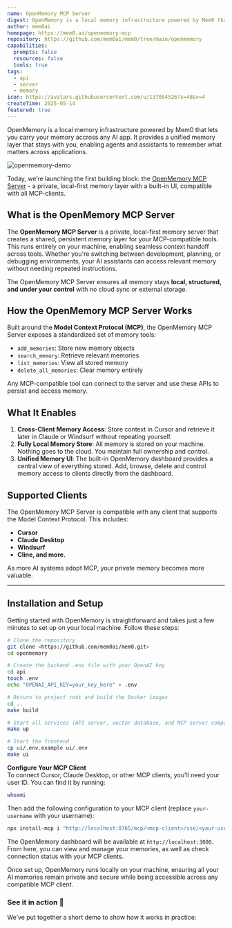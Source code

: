 ```yaml
---
name: OpenMemory MCP Server
digest: OpenMemory is a local memory infrastructure powered by Mem0 that lets you carry your memory accross any AI app. It provides a unified memory layer that stays with you, enabling agents and assistants to remember what matters across applications.
author: mem0ai
homepage: https://mem0.ai/openmemory-mcp
repository: https://github.com/mem0ai/mem0/tree/main/openmemory
capabilities:
  prompts: false
  resources: false
  tools: true
tags:
  - api
  - server
  - memory
icon: https://avatars.githubusercontent.com/u/137054526?s=48&v=4
createTime: 2025-05-14
featured: true
---
```


OpenMemory is a local memory infrastructure powered by Mem0 that lets you carry your memory accross any AI app. It provides a unified memory layer that stays with you, enabling agents and assistants to remember what matters across applications.

![openmemory-demo](/images/openmemory-mcp.png)

Today, we’re launching the first building block: the [OpenMemory MCP Server](/servers/openmemory-mcp) - a private, local-first memory layer with a built-in UI, compatible with all MCP-clients.

## What is the OpenMemory MCP Server

The **OpenMemory MCP Server** is a private, local-first memory server that creates a shared, persistent memory layer for your MCP-compatible tools. This runs entirely on your machine, enabling seamless context handoff across tools. Whether you're switching between development, planning, or debugging environments, your AI assistants can access relevant memory without needing repeated instructions.

The OpenMemory MCP Server ensures all memory stays **local, structured, and under your control** with no cloud sync or external storage.

## How the OpenMemory MCP Server Works

Built around the **Model Context Protocol (MCP)**, the OpenMemory MCP Server exposes a standardized set of memory tools:

- `add_memories`: Store new memory objects
- `search_memory`: Retrieve relevant memories
- `list_memories`: View all stored memory
- `delete_all_memories`: Clear memory entirely

Any MCP-compatible tool can connect to the server and use these APIs to persist and access memory.

## What It Enables

1.  **Cross-Client Memory Access**: Store context in Cursor and retrieve it later in Claude or Windsurf without repeating yourself.
2.  **Fully Local Memory Store**: All memory is stored on your machine. Nothing goes to the cloud. You maintain full ownership and control.
3.  **Unified Memory UI**: The built-in OpenMemory dashboard provides a central view of everything stored. Add, browse, delete and control memory access to clients directly from the dashboard.

## Supported Clients

The OpenMemory MCP Server is compatible with any client that supports the Model Context Protocol. This includes:

- **Cursor**
- **Claude Desktop**
- **Windsurf**
- **Cline, and more.**

As more AI systems adopt MCP, your private memory becomes more valuable.

---

## Installation and Setup

Getting started with OpenMemory is straightforward and takes just a few minutes to set up on your local machine. Follow these steps:

```bash
# Clone the repository
git clone <https://github.com/mem0ai/mem0.git>
cd openmemory

# Create the backend .env file with your OpenAI key
cd api
touch .env
echo "OPENAI_API_KEY=your_key_here" > .env

# Return to project root and build the Docker images
cd ..
make build

# Start all services (API server, vector database, and MCP server components)
make up

# Start the frontend
cp ui/.env.example ui/.env
make ui
```

**Configure Your MCP Client**  
To connect Cursor, Claude Desktop, or other MCP clients, you'll need your user ID. You can find it by running:

```bash
whoami
```

Then add the following configuration to your MCP client (replace `your-username` with your username):

```bash
npx install-mcp i "http://localhost:8765/mcp/<mcp-client>/sse/<your-username>" --client <mcp-client>
```

The OpenMemory dashboard will be available at `http://localhost:3000`. From here, you can view and manage your memories, as well as check connection status with your MCP clients.

Once set up, OpenMemory runs locally on your machine, ensuring all your AI memories remain private and secure while being accessible across any compatible MCP client.

### See it in action 🎥 

We’ve put together a short demo to show how it works in practice:

<video
src="https://mem0.ai/blog/content/media/2025/05/Mem0-openMemory.mp4"
poster="https://img.spacergif.org/v1/3340x2160/0a/spacer.png"
width="3340"
height="2160"
controls
playsinline
preload="metadata"
style="background: transparent url('https://mem0.ai/blog/content/media/2025/05/Mem0-openMemory_thumb.jpg') 50% 50% / cover no-repeat;"></video>

## Real-World Examples

**Scenario 1: Cross-Tool Project Flow** Define technical requirements of a project in Claude Desktop. Build in Cursor. Debug issues in Windsurf - all with shared context passed through OpenMemory.

**Scenario 2: Preferences That Persist** Set your preferred code style or tone in one tool. When you switch to another MCP client, it can access those same preferences without redefining them.

**Scenario 3: Project Knowledge**

Save important project details once, then access them from any compatible AI tool, no more repetitive explanations.

## Conclusion

The OpenMemory MCP Server brings **memory to MCP-compatible tools** without giving up control or privacy. It solves a foundational limitation in modern LLM workflows: the loss of context across tools, sessions, and environments.

By standardizing memory operations and keeping all data local, it reduces token overhead, improves performance, and unlocks more intelligent interactions across the growing ecosystem of AI assistants.

This is just the beginning. The MCP server is the first core layer in the OpenMemory platform - a broader effort to make memory portable, private, and interoperable across AI systems.

With OpenMemory MCP, your AI memories stay private, portable, and under your control, exactly where they belong.
